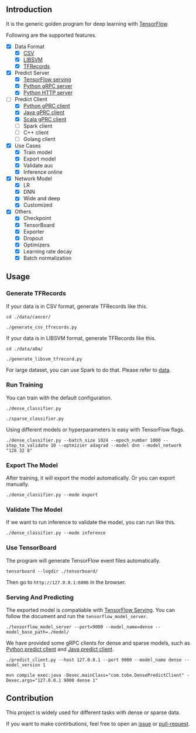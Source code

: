 ## Introduction

It is the generic golden program for deep learning with [TensorFlow](https://github.com/tensorflow/tensorflow).

Following are the supported features.

- [x] Data Format
  - [x] [CSV](./data/)
  - [x] [LIBSVM](./data/)
  - [x] [TFRecords](./data/)
- [x] Predict Server
  - [x] [TensorFlow serving](./cpp_predict_server/)
  - [x] [Python gRPC server](./python_predict_server/)
  - [x] [Python HTTP server](./http_service/)
- [ ] Predict Client
  - [x] [Python gPRC client](./python_predict_client/)
  - [x] [Java gPRC client](./java_predict_client/)
  - [x] [Scala gPRC client](./java_predict_client/)
  - [ ] Spark client
  - [ ] C++ client
  - [ ] Golang client
- [x] Use Cases
  - [x] Train model
  - [x] Export model
  - [x] Validate auc
  - [x] Inference online
- [x] Network Model
  - [x] LR
  - [x] DNN
  - [x] Wide and deep
  - [x] Customized
- [x] Others
  - [x] Checkpoint
  - [x] TensorBoard
  - [x] Exporter
  - [x] Dropout
  - [x] Optimizers
  - [x] Learning rate decay
  - [x] Batch normalization

## Usage

### Generate TFRecords

If your data is in CSV format, generate TFRecords like this.

```
cd ./data/cancer/

./generate_csv_tfrecords.py
```

If your data is in LIBSVM format, generate TFRecords like this.

```
cd ./data/a8a/

./generate_libsvm_tfrecord.py
```

For large dataset, you can use Spark to do that. Please refer to [data](./data/).

### Run Training

You can train with the default configuration.

```
./dense_classifier.py

./sparse_classifier.py
```

Using different models or hyperparameters is easy with TensorFlow flags.

```
./dense_classifier.py --batch_size 1024 --epoch_number 1000 --step_to_validate 10 --optmizier adagrad --model dnn --model_network "128 32 8"
```

### Export The Model

After training, it will export the model automatically. Or you can export manually.

```
./dense_classifier.py --mode export
```

### Validate The Model

If we want to run inference to validate the model, you can run like this.

```
./dense_classifier.py --mode inference
```

### Use TensorBoard

The program will generate TensorFlow event files automatically.

```
tensorboard --logdir ./tensorboard/
```

Then go to `http://127.0.0.1:6006` in the browser.

### Serving And Predicting

The exported model is compatiable with [TensorFlow Serving](https://github.com/tensorflow/serving). You can follow the document and run the `tensorflow_model_server`.

```
./tensorflow_model_server --port=9000 --model_name=dense --model_base_path=./model/
```

We have provided some gRPC clients for dense and sparse models, such as [Python predict client](./python_predict_client/) and [Java predict client](./java_predict_client/).

```
./predict_client.py --host 127.0.0.1 --port 9000 --model_name dense --model_version 1

mvn compile exec:java -Dexec.mainClass="com.tobe.DensePredictClient" -Dexec.args="127.0.0.1 9000 dense 1"
```

## Contribution

This project is widely used for different tasks with dense or sparse data.

If you want to make contirbutions, feel free to open an [issue](https://github.com/tobegit3hub/deep_recommend_system/issues) or [pull-request](https://github.com/tobegit3hub/deep_recommend_system/pulls).

